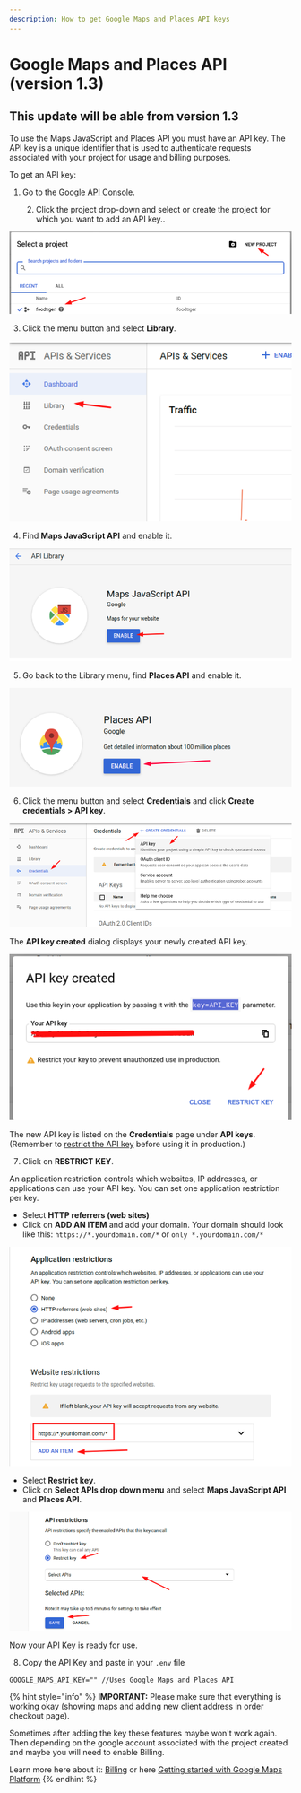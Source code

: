 ```yaml
---
description: How to get Google Maps and Places API keys
---
```


# Google Maps and Places API \(version 1.3\)

## This update will be able from version 1.3

To use the Maps JavaScript and Places API you must have an API key. The API key is a unique identifier that is used to authenticate requests associated with your project for usage and billing purposes.

To get an API key:

1. Go to the [Google API Console](https://console.developers.google.com/).

   2. Click the project drop-down and select or create the project for which you want to add an API key..

![](../.gitbook/assets/screenshot%20%2813%29.png)

 3. Click the menu button and select **Library**.

![](../.gitbook/assets/screenshot%20%2814%29.png)

4. Find **Maps JavaScript API** and enable it.

![](../.gitbook/assets/screenshot%20%2816%29.png)

5. Go back to the Library menu, find **Places API** and enable it. 

![](../.gitbook/assets/screenshot%20%284%29.png)

6. Click the menu button and select **Credentials** and click **Create credentials &gt; API key**.

![](../.gitbook/assets/screenshot%20%2819%29.png)

The **API key created** dialog displays your newly created API key.

![](../.gitbook/assets/screenshot%20%2818%29.png)

The new API key is listed on the **Credentials** page under **API keys**.  
\(Remember to [restrict the API key](https://developers.google.com/maps/documentation/javascript/get-api-key#restrict_key) before using it in production.\) 

7. Click on **RESTRICT KEY**.

An application restriction controls which websites, IP addresses, or applications can use your API key. You can set one application restriction per key.

* Select **HTTP referrers \(web sites\)**
* Click on **ADD AN ITEM** and add your domain. Your domain should look like this: `https://*.yourdomain.com/*` or `only *.yourdomain.com/*`

![](../.gitbook/assets/screenshot%20%2815%29.png)

* Select **Restrict key**.
* Click on **Select APIs drop down menu** and select **Maps JavaScript API** and **Places API**.

![](../.gitbook/assets/screenshot%20%2817%29.png)

Now your API Key is ready for use.

8. Copy the API Key and paste in your `.env` file

```text
GOOGLE_MAPS_API_KEY="" //Uses Google Maps and Places API
```

{% hint style="info" %}
**IMPORTANT:** Please make sure that everything is working okay \(showing maps and adding new client address in order checkout page\).

Sometimes after adding the key these features maybe won't work again. Then depending on the google account associated with the project created and maybe you will need to enable Billing.

Learn more here about it: [Billing](https://console.cloud.google.com/project/_/billing/enable) or here [Getting started with Google Maps Platform](https://developers.google.com/maps/gmp-get-started)
{% endhint %}

